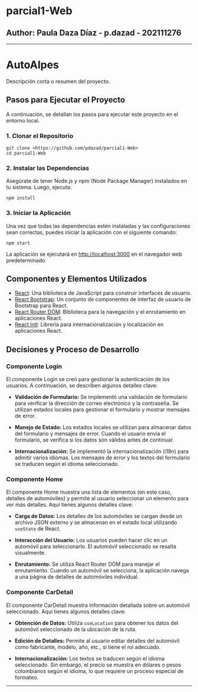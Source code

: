# parcial1-Web

## Author: Paula Daza Díaz - p.dazad - 202111276

---

# AutoAlpes

Descripción corta o resumen del proyecto.

## Pasos para Ejecutar el Proyecto

A continuación, se detallan los pasos para ejecutar este proyecto en el entorno local.

### 1. Clonar el Repositorio

```
git clone <https://github.com/pdazad/parcial1-Web>
cd parcial1-Web
```

### 2. Instalar las Dependencias

Asegúrate de tener Node.js y npm (Node Package Manager) instalados en tu sistema. Luego, ejecuta:

```
npm install
```

### 3. Iniciar la Aplicación

Una vez que todas las dependencias estén instaladas y las configuraciones sean correctas, puedes iniciar la aplicación con el siguiente comando:

```
npm start
```

La aplicación se ejecutará en [http://localhost:3000](http://localhost:3000) en el navegador web predeterminado.

## Componentes y Elementos Utilizados

- [React](https://reactjs.org/): Una biblioteca de JavaScript para construir interfaces de usuario.
- [React Bootstrap](https://react-bootstrap.github.io/): Un conjunto de componentes de interfaz de usuario de Bootstrap para React.
- [React Router DOM](https://reactrouter.com/web/guides/quick-start): Biblioteca para la navegación y el enrutamiento en aplicaciones React.
- [React Intl](https://formatjs.io/docs/react-intl/): Librería para internacionalización y localización en aplicaciones React.

## Decisiones y Proceso de Desarrollo

### Componente Login

El componente Login se creó para gestionar la autenticación de los usuarios. A continuación, se describen algunos detalles clave:

- **Validación de Formulario:** Se implementó una validación de formulario para verificar la dirección de correo electrónico y la contraseña. Se utilizan estados locales para gestionar el formulario y mostrar mensajes de error.

- **Manejo de Estado:** Los estados locales se utilizan para almacenar datos del formulario y mensajes de error. Cuando el usuario envía el formulario, se verifica si los datos son válidos antes de continuar.

- **Internacionalización:** Se implementó la internacionalización (i18n) para admitir varios idiomas. Los mensajes de error y los textos del formulario se traducen según el idioma seleccionado.

### Componente Home

El componente Home muestra una lista de elementos (en este caso, detalles de automóviles) y permite al usuario seleccionar un elemento para ver más detalles. Aquí tienes algunos detalles clave:

- **Carga de Datos:** Los detalles de los automóviles se cargan desde un archivo JSON externo y se almacenan en el estado local utilizando `useState` de React.

- **Interacción del Usuario:** Los usuarios pueden hacer clic en un automóvil para seleccionarlo. El automóvil seleccionado se resalta visualmente.

- **Enrutamiento:** Se utiliza React Router DOM para manejar el enrutamiento. Cuando un automóvil se selecciona, la aplicación navega a una página de detalles de automóviles individual.

### Componente CarDetail

El componente CarDetail muestra información detallada sobre un automóvil seleccionado. Aquí tienes algunos detalles clave:

- **Obtención de Datos:** Utiliza `useLocation` para obtener los datos del automóvil seleccionado de la ubicación de la ruta.

- **Edición de Detalles:** Permite al usuario editar detalles del automóvil como fabricante, modelo, año, etc., si tiene el rol adecuado.

- **Internacionalización:** Los textos se traducen según el idioma seleccionado. Sin embargo, el precio se muestra en dólares o pesos colombianos según el idioma, lo que requiere un proceso especial de formateo.

---
